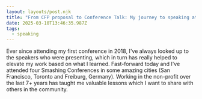 ```yaml
---
layout: layouts/post.njk
title: "From CFP proposal to Conference Talk: My journey to speaking at a conference"
date: 2025-03-10T13:46:35.987Z
tags:
  - speaking
---
```

E﻿ver since attending my first conference in 2018, I've always looked up to the speakers who were presenting, which in turn has really helped to elevate my work based on what I learned. Fast-forward today and I've attended four Smashing Conferences in some amazing cities (San Francisco, Toronto and Freiburg, Germany). Working in the non-profit over the last 7+ years has taught me valuable lessons which I want to share with others in the community.